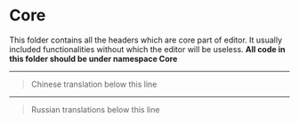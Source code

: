 # Core

This folder contains all the headers which are core part of editor. 
It usually included functionalities without which the editor will be useless. 
**All code in this folder should be under namespace Core**

---

> Chinese translation below this line

---

> Russian translations below this line